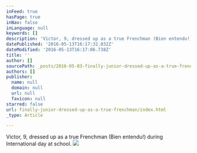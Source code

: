 ```yaml
---
inFeed: true
hasPage: true
inNav: false
inLanguage: null
keywords: []
description: 'Victor, 9, dressed up as a true Frenchman (Bien entendu!) during International day at school. '
datePublished: '2016-05-13T16:17:32.032Z'
dateModified: '2016-05-13T16:17:06.738Z'
title: ''
author: []
sourcePath: _posts/2016-05-03-finally-junior-dressed-up-as-a-true-frenchman.md
authors: []
publisher:
  name: null
  domain: null
  url: null
  favicon: null
starred: false
url: finally-junior-dressed-up-as-a-true-frenchman/index.html
_type: Article

---
```

Victor, 9, dressed up as a true Frenchman (Bien entendu!) during International day at school. ![](https://the-grid-user-content.s3-us-west-2.amazonaws.com/3f48d87f-d6e4-48ca-8986-61b2093efe32.jpg)
